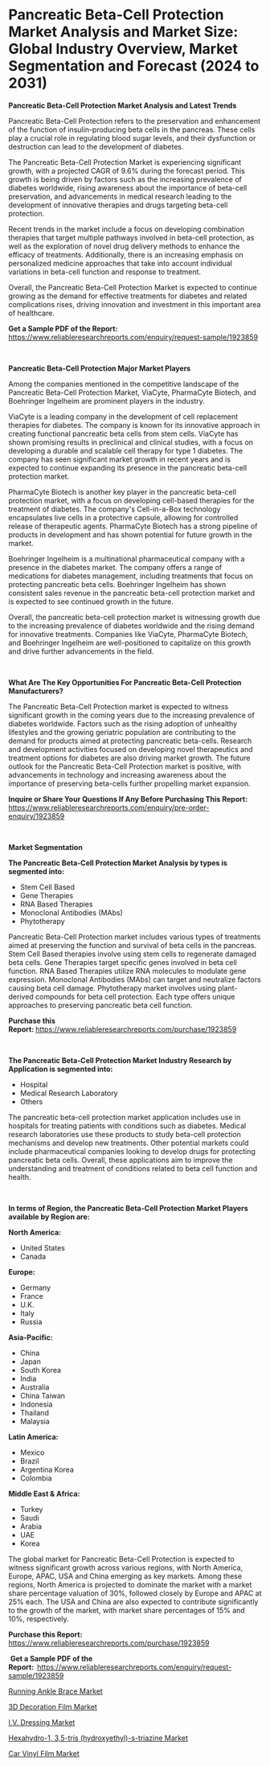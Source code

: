 <p><h1>Pancreatic Beta-Cell Protection Market Analysis and Market Size: Global Industry Overview, Market Segmentation and Forecast (2024 to 2031)</h1></p><p><strong>Pancreatic Beta-Cell Protection Market Analysis and Latest Trends</strong></p>
<p><p>Pancreatic Beta-Cell Protection refers to the preservation and enhancement of the function of insulin-producing beta cells in the pancreas. These cells play a crucial role in regulating blood sugar levels, and their dysfunction or destruction can lead to the development of diabetes.</p><p>The Pancreatic Beta-Cell Protection Market is experiencing significant growth, with a projected CAGR of 9.6% during the forecast period. This growth is being driven by factors such as the increasing prevalence of diabetes worldwide, rising awareness about the importance of beta-cell preservation, and advancements in medical research leading to the development of innovative therapies and drugs targeting beta-cell protection.</p><p>Recent trends in the market include a focus on developing combination therapies that target multiple pathways involved in beta-cell protection, as well as the exploration of novel drug delivery methods to enhance the efficacy of treatments. Additionally, there is an increasing emphasis on personalized medicine approaches that take into account individual variations in beta-cell function and response to treatment.</p><p>Overall, the Pancreatic Beta-Cell Protection Market is expected to continue growing as the demand for effective treatments for diabetes and related complications rises, driving innovation and investment in this important area of healthcare.</p></p>
<p><strong>Get a Sample PDF of the Report:&nbsp;</strong> <a href="https://www.reliableresearchreports.com/enquiry/request-sample/1923859">https://www.reliableresearchreports.com/enquiry/request-sample/1923859</a></p>
<p>&nbsp;</p>
<p><strong>Pancreatic Beta-Cell Protection Major Market Players</strong></p>
<p><p>Among the companies mentioned in the competitive landscape of the Pancreatic Beta-Cell Protection Market, ViaCyte, PharmaCyte Biotech, and Boehringer Ingelheim are prominent players in the industry.</p><p>ViaCyte is a leading company in the development of cell replacement therapies for diabetes. The company is known for its innovative approach in creating functional pancreatic beta cells from stem cells. ViaCyte has shown promising results in preclinical and clinical studies, with a focus on developing a durable and scalable cell therapy for type 1 diabetes. The company has seen significant market growth in recent years and is expected to continue expanding its presence in the pancreatic beta-cell protection market.</p><p>PharmaCyte Biotech is another key player in the pancreatic beta-cell protection market, with a focus on developing cell-based therapies for the treatment of diabetes. The company's Cell-in-a-Box technology encapsulates live cells in a protective capsule, allowing for controlled release of therapeutic agents. PharmaCyte Biotech has a strong pipeline of products in development and has shown potential for future growth in the market.</p><p>Boehringer Ingelheim is a multinational pharmaceutical company with a presence in the diabetes market. The company offers a range of medications for diabetes management, including treatments that focus on protecting pancreatic beta cells. Boehringer Ingelheim has shown consistent sales revenue in the pancreatic beta-cell protection market and is expected to see continued growth in the future.</p><p>Overall, the pancreatic beta-cell protection market is witnessing growth due to the increasing prevalence of diabetes worldwide and the rising demand for innovative treatments. Companies like ViaCyte, PharmaCyte Biotech, and Boehringer Ingelheim are well-positioned to capitalize on this growth and drive further advancements in the field.</p></p>
<p>&nbsp;</p>
<p><strong>What Are The Key Opportunities For Pancreatic Beta-Cell Protection Manufacturers?</strong></p>
<p><p>The Pancreatic Beta-Cell Protection market is expected to witness significant growth in the coming years due to the increasing prevalence of diabetes worldwide. Factors such as the rising adoption of unhealthy lifestyles and the growing geriatric population are contributing to the demand for products aimed at protecting pancreatic beta-cells. Research and development activities focused on developing novel therapeutics and treatment options for diabetes are also driving market growth. The future outlook for the Pancreatic Beta-Cell Protection market is positive, with advancements in technology and increasing awareness about the importance of preserving beta-cells further propelling market expansion.</p></p>
<p><strong>Inquire or Share Your Questions If Any Before Purchasing This Report:</strong> <a href="https://www.reliableresearchreports.com/enquiry/pre-order-enquiry/1923859">https://www.reliableresearchreports.com/enquiry/pre-order-enquiry/1923859</a></p>
<p>&nbsp;</p>
<p><strong>Market Segmentation</strong></p>
<p><strong>The Pancreatic Beta-Cell Protection Market Analysis by types is segmented into:</strong></p>
<p><ul><li>Stem Cell Based</li><li>Gene Therapies</li><li>RNA Based Therapies</li><li>Monoclonal Antibodies (MAbs)</li><li>Phytotherapy</li></ul></p>
<p><p>Pancreatic Beta-Cell Protection market includes various types of treatments aimed at preserving the function and survival of beta cells in the pancreas. Stem Cell Based therapies involve using stem cells to regenerate damaged beta cells. Gene Therapies target specific genes involved in beta cell function. RNA Based Therapies utilize RNA molecules to modulate gene expression. Monoclonal Antibodies (MAbs) can target and neutralize factors causing beta cell damage. Phytotherapy market involves using plant-derived compounds for beta cell protection. Each type offers unique approaches to preserving pancreatic beta cell function.</p></p>
<p><strong>Purchase this Report:&nbsp;</strong><a href="https://www.reliableresearchreports.com/purchase/1923859">https://www.reliableresearchreports.com/purchase/1923859</a></p>
<p>&nbsp;</p>
<p><strong>The Pancreatic Beta-Cell Protection Market Industry Research by Application is segmented into:</strong></p>
<p><ul><li>Hospital</li><li>Medical Research Laboratory</li><li>Others</li></ul></p>
<p><p>The pancreatic beta-cell protection market application includes use in hospitals for treating patients with conditions such as diabetes. Medical research laboratories use these products to study beta-cell protection mechanisms and develop new treatments. Other potential markets could include pharmaceutical companies looking to develop drugs for protecting pancreatic beta cells. Overall, these applications aim to improve the understanding and treatment of conditions related to beta cell function and health.</p></p>
<p>&nbsp;</p>
<p><strong>In terms of Region, the Pancreatic Beta-Cell Protection Market Players available by Region are:</strong></p>
<p>
    <p> <strong> North America: </strong>
        <ul>
            <li>United States</li>
            <li>Canada</li>
        </ul>
        </p> 
    <p> <strong> Europe: </strong>
        <ul>
            <li>Germany</li>
            <li>France</li>
            <li>U.K.</li>
            <li>Italy</li>
            <li>Russia</li>
        </ul>
        </p> 
    <p> <strong> Asia-Pacific: </strong>
        <ul>
            <li>China</li>
            <li>Japan</li>
            <li>South Korea</li>
            <li>India</li>
            <li>Australia</li>
            <li>China Taiwan</li>
            <li>Indonesia</li>
            <li>Thailand</li>
            <li>Malaysia</li>
        </ul>
        </p> 
    <p> <strong> Latin America: </strong>
        <ul>
            <li>Mexico</li>
            <li>Brazil</li>
            <li>Argentina Korea</li>
            <li>Colombia</li>
        </ul>
        </p> 
    <p> <strong> Middle East & Africa: </strong>
        <ul>
            <li>Turkey</li>
            <li>Saudi</li>
            <li>Arabia</li>
            <li>UAE</li>
            <li>Korea</li>
        </ul>
    </p>
    </p>
<p><p>The global market for Pancreatic Beta-Cell Protection is expected to witness significant growth across various regions, with North America, Europe, APAC, USA and China emerging as key markets. Among these regions, North America is projected to dominate the market with a market share percentage valuation of 30%, followed closely by Europe and APAC at 25% each. The USA and China are also expected to contribute significantly to the growth of the market, with market share percentages of 15% and 10%, respectively.</p></p>
<p><strong>Purchase this Report: </strong><a href="https://www.reliableresearchreports.com/purchase/1923859">https://www.reliableresearchreports.com/purchase/1923859</a></p>
<p>&nbsp;<strong>Get a Sample PDF of the Report:&nbsp;&nbsp;</strong><a href="https://www.reliableresearchreports.com/enquiry/request-sample/1923859">https://www.reliableresearchreports.com/enquiry/request-sample/1923859</a></p>
<p><strong></strong></p>
<p><p><a href="https://view.publitas.com/reportprime-1/running-ankle-brace-market-size-growing-and-forecasted-for-period-from-2024-2031-and-provides-complete-market-analysis-of-this-market/">Running Ankle Brace Market</a></p><p><a href="https://github.com/angelajermaine/Market-Research-Report-List-2/blob/main/3d-decoration-film-market.md">3D Decoration Film Market</a></p><p><a href="https://five-trouble-98a.notion.site/I-V-Dressing-Market-Size-Furnishes-Valuable-Information-Encompassing-Market-Share-Market-Trends-a-ec172ca97f6e4afc9c9c9b992080e620">I.V. Dressing Market</a></p><p><a href="https://nifty-kite-d51.notion.site/Hexahydro-1-3-5-tris-hydroxyethyl-s-triazine-Market-Insights-Market-Players-and-Forecast-Till-20-1c5133b69e2f41c7b5c8ae0894be50f4">Hexahydro-1, 3,5-tris (hydroxyethyl)-s-triazine Market</a></p><p><a href="https://view.publitas.com/reportprime-1/car-vinyl-film-market-size-reflecting-a-forecast-till-2031-market-by-type-by-application-and-by-geography/">Car Vinyl Film Market</a></p></p>
